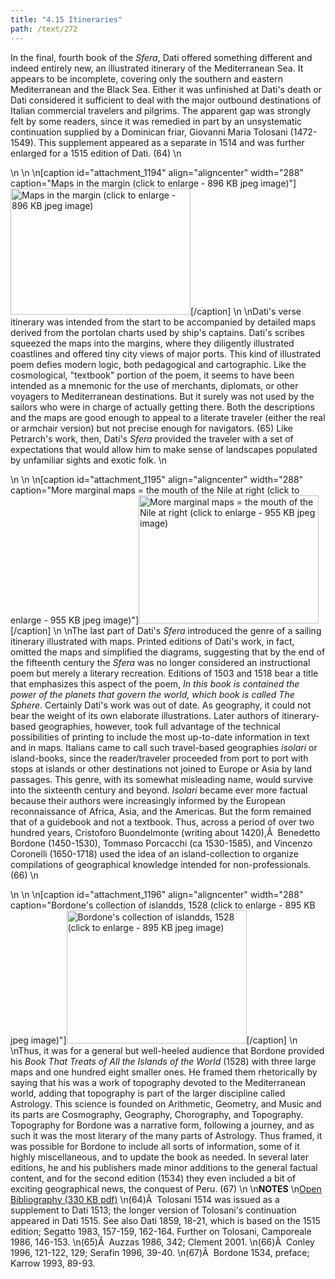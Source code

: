 ```yaml
---
title: "4.15 Itineraries"
path: /text/272
---
```

In the final, fourth book of the <em>Sfera</em>, Dati offered something different and indeed entirely new, an illustrated itinerary of the Mediterranean Sea. It appears to be incomplete, covering only the southern and eastern Mediterranean and the Black Sea. Either it was unfinished at Dati's death or Dati considered it sufficient to deal with the major outbound destinations of Italian commercial travelers and pilgrims. The apparent gap was strongly felt by some readers, since it was remedied in part by an unsystematic continuation supplied by a Dominican friar, Giovanni Maria Tolosani (1472-1549). This supplement appeared as a separate in 1514 and was further enlarged for a 1515 edition of Dati. (64)\n<p style="text-align: center;"></p>\n\n\n[caption id="attachment_1194" align="aligncenter" width="288" caption="Maps in the margin (click to enlarge - 896 KB jpeg image)"]<a rel="pop-up" href="http://www.humanismforsale.org/text/images_full/4.00_Chapter_Four/HFS_089.03.jpg"><img class="size-full wp-image-1194 " title="HFS_089.03_thumb" src="http://www.humanismforsale.org/text/wp-content/uploads/2008/09/HFS_089.03_thumb.jpg" alt="Maps in the margin (click to enlarge - 896 KB jpeg image)" width="288" height="202" /></a>[/caption]\n\nDati's verse itinerary was intended from the start to be accompanied by detailed maps derived from the portolan charts used by ship's captains. Dati's scribes squeezed the maps into the margins, where they diligently illustrated coastlines and offered tiny city views of major ports. This kind of illustrated poem defies modern logic, both pedagogical and cartographic. Like the cosmological, "textbook" portion of the poem, it seems to have been intended as a mnemonic for the use of merchants, diplomats, or other voyagers to Mediterranean destinations. But it surely was not used by the sailors who were in charge of actually getting there. Both the descriptions and the maps are good enough to appeal to a literate traveler (either the real or armchair version) but not precise enough for navigators. (65) Like Petrarch's work, then, Dati's <em>Sfera</em> provided the traveler with a set of expectations that would allow him to make sense of landscapes populated by unfamiliar sights and exotic folk.\n<p style="text-align: center;"></p>\n\n\n[caption id="attachment_1195" align="aligncenter" width="288" caption="More marginal maps = the mouth of the Nile at right (click to enlarge - 955 KB jpeg image)"]<a rel="pop-up" href="http://www.humanismforsale.org/text/images_full/4.00_Chapter_Four/HFS_089.05.jpg"><img class="size-full wp-image-1195 " title="HFS_089.05_thumb" src="http://www.humanismforsale.org/text/wp-content/uploads/2008/09/HFS_089.05_thumb.jpg" alt="More marginal maps = the mouth of the Nile at right (click to enlarge - 955 KB jpeg image)" width="288" height="205" /></a>[/caption]\n\nThe last part of Dati's <em>Sfera</em> introduced the genre of a sailing itinerary illustrated with maps. Printed editions of Dati's work, in fact, omitted the maps and simplified the diagrams, suggesting that by the end of the fifteenth century the <em>Sfera</em> was no longer considered an instructional poem but merely a literary recreation. Editions of 1503 and 1518 bear a title that emphasizes this aspect of the poem, <em>In this book is contained the power of the planets that govern the world, which book is called The Sphere</em>. Certainly Dati's work was out of date. As geography, it could not bear the weight of its own elaborate illustrations. Later authors of itinerary-based geographies, however, took full advantage of the technical possibilities of printing to include the most up-to-date information in text and in maps. Italians came to call such travel-based geographies <em>isolari</em> or island-books, since the reader/traveler proceeded from port to port with stops at islands or other destinations not joined to Europe or Asia by land passages. This genre, with its somewhat misleading name, would survive into the sixteenth century and beyond. <em>Isolari</em> became ever more factual because their authors were increasingly informed by the European reconnaissance of Africa, Asia, and the Americas. But the form remained that of a guidebook and not a textbook. Thus, across a period of over two hundred years, Cristoforo Buondelmonte (writing about 1420),Â  Benedetto Bordone (1450-1530), Tommaso Porcacchi (ca 1530-1585), and Vincenzo Coronelli (1650-1718) used the idea of an island-collection to organize compilations of geographical knowledge intended for non-professionals. (66)\n<p style="text-align: center;"></p>\n\n\n[caption id="attachment_1196" align="aligncenter" width="288" caption="Bordone&#39;s collection of islandds, 1528 (click to enlarge - 895 KB jpeg image)"]<a rel="pop-up" href="http://www.humanismforsale.org/text/images_full/4.00_Chapter_Four/HFS_091.02.jpg"><img class="size-full wp-image-1196 " title="HFS_091.02_thumb" src="http://www.humanismforsale.org/text/wp-content/uploads/2008/09/HFS_091.02_thumb.jpg" alt="Bordone's collection of islandds, 1528 (click to enlarge - 895 KB jpeg image)" width="288" height="213" /></a>[/caption]\n\nThus, it was for a general but well-heeled audience that Bordone provided his <em>Book That Treats of All the Islands of the World</em> (1528) with three large maps and one hundred eight smaller ones. He framed them rhetorically by saying that his was a work of topography devoted to the Mediterranean world, adding that topography is part of the larger discipline called Astrology. This science is founded on Arithmetic, Geometry, and Music and its parts are Cosmography, Geography, Chorography, and Topography. Topography for Bordone was a narrative form, following a journey, and as such it was the most literary of the many parts of Astrology. Thus framed, it was possible for Bordone to include all sorts of information, some of it highly miscellaneous, and to update the book as needed. In several later editions, he and his publishers made minor additions to the general factual content, and for the second edition (1534) they even included a bit of exciting geographical news, the conquest of Peru. (67)\n\n<strong>NOTES</strong>\n<a href="http://www.humanismforsale.org/bibliography.pdf" target="new">Open Bibliography (330 KB pdf)</a>\n(64)Â  Tolosani 1514 was issued as a supplement to Dati 1513; the longer version of Tolosani's continuation appeared in Dati 1515. See also Dati 1859, 18-21, which is based on the 1515 edition; Segatto 1983, 157-159, 162-164. Further on Tolosani, Camporeale 1986, 146-153.\n(65)Â  Auzzas 1986, 342; Clement 2001.\n(66)Â  Conley 1996, 121-122, 129; Serafin 1996, 39-40.\n(67)Â  Bordone 1534, preface; Karrow 1993, 89-93.
